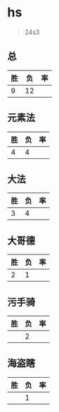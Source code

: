 # hs

> 24s3

## 总
|胜|负|率|
|-|-|-|
|9|12||

## 元素法
|胜|负|率|
|-|-|-|
|4|4||

## 大法
|胜|负|率|
|-|-|-|
|3|4||

## 大哥德
|胜|负|率|
|-|-|-|
|2|1||

## 污手骑
|胜|负|率|
|-|-|-|
||2||

## 海盗瞎
|胜|负|率|
|-|-|-|
||1||
